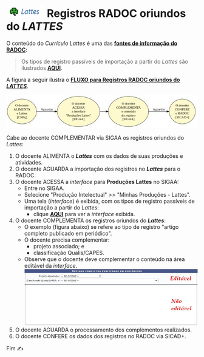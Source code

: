 # [<img src="../media/icon-lattes.jpg" width=100>](./form-lattes.md) Registros RADOC oriundos do <i>LATTES</i>

O conteúdo do _Currículo Lattes_ é uma das <ins>**fontes de informação do RADOC**</ins>:

> Os tipos de registro passíveis de importação a partir do _Lattes_ são ilustrados [**AQUI**](../media/interface-lattes.jpg).

A figura a seguir ilustra o <ins>**FLUXO para Registros RADOC oriundos do _LATTES_**</ins>.

<img src="../media/fluxo-lattes.jpg" width="850">

Cabe ao docente COMPLEMENTAR via SIGAA os registros oriundos do _Lattes_:
1. O docente ALIMENTA o _**Lattes**_ com os dados de suas produções e atividades.
1. O docente AGUARDA a importação dos registros no _**Lattes**_ para o RADOC.
1. O docente ACESSA a _interface_ para **Produções Lattes** no SIGAA:
   - Entre no SIGAA.
   - Selecione "Produção Intelectual" >> "Minhas Produções - Lattes".
   - Uma tela (_interface_) é exibida, com os tipos de registro passíveis de importação a partir do _Lattes_:
     - clique [**AQUI**](../media/lattes.jpg) para ver a _interface_ exibida.
1. O docente COMPLEMENTA os registros oriundos do _**Lattes**_:
   - O exemplo (figura abaixo) se refere ao tipo de registro "artigo completo publicado em periódico".
   - O docente precisa complementar:
        - projeto associado; e
        - classificação Qualis/CAPES.
   - Observe que o docente deve complementar o conteúdo na área editável da _interface_.<br><img src="../media/interface-lattes-2.jpg" width="600">
1. O docente AGUARDA o processamento dos complementos realizados.
1. O docente CONFERE os dados dos registros no RADOC via SICAD+.

Fim &#9997;
